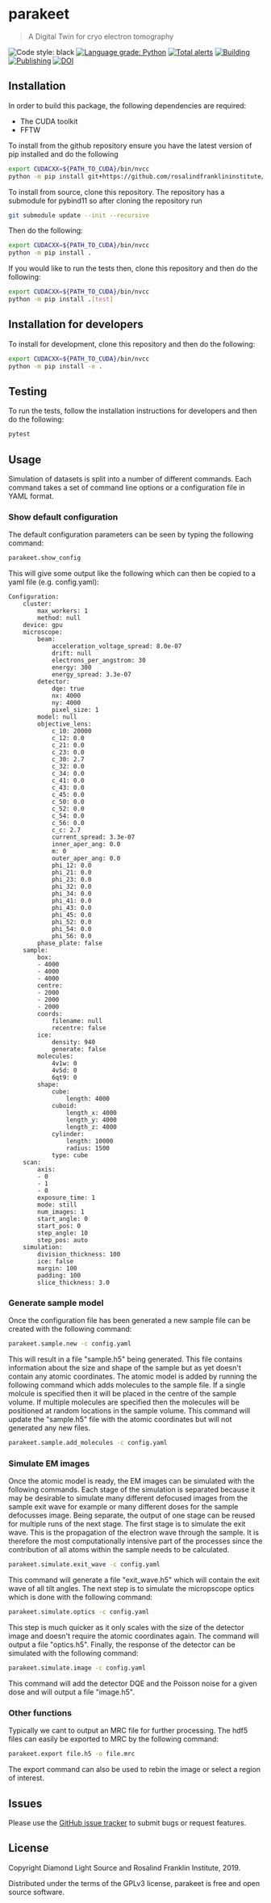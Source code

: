 # parakeet
> A Digital Twin for cryo electron tomography 

![Code style: black](https://img.shields.io/badge/code%20style-black-000000.svg)
[![Language grade: Python](https://img.shields.io/lgtm/grade/python/g/rosalindfranklininstitute/amplus-digital-twin.svg?logo=lgtm&logoWidth=18)](https://lgtm.com/projects/g/rosalindfranklininstitute/amplus-digital-twin/context:python)
[![Total alerts](https://img.shields.io/lgtm/alerts/g/rosalindfranklininstitute/amplus-digital-twin.svg?logo=lgtm&logoWidth=18)](https://lgtm.com/projects/g/rosalindfranklininstitute/amplus-digital-twin/alerts/)
[![Building](https://github.com/rosalindfranklininstitute/amplus-digital-twin/actions/workflows/python-package.yml/badge.svg)](https://github.com/rosalindfranklininstitute/amplus-digital-twin/actions/workflows/python-package.yml)
[![Publishing](https://github.com/rosalindfranklininstitute/amplus-digital-twin/actions/workflows/python-publish.yml/badge.svg)](https://github.com/rosalindfranklininstitute/amplus-digital-twin/actions/workflows/python-publish.yml)
[![DOI](https://zenodo.org/badge/204956111.svg)](https://zenodo.org/badge/latestdoi/204956111)

## Installation

In order to build this package, the following dependencies are required:

- The CUDA toolkit
- FFTW

To install from the github repository ensure you have the latest version of pip installed and do the following

```sh
export CUDACXX=${PATH_TO_CUDA}/bin/nvcc
python -m pip install git+https://github.com/rosalindfranklininstitute/amplus-digital-twin.git@master
```

To install from source, clone this repository. The repository has a submodule
for pybind11 so after cloning the repository run

```sh
git submodule update --init --recursive
```

Then do the following:

```sh
export CUDACXX=${PATH_TO_CUDA}/bin/nvcc
python -m pip install .
```

If you would like to run the tests then, clone this repository and then do the following:

```sh
export CUDACXX=${PATH_TO_CUDA}/bin/nvcc
python -m pip install .[test]
```

## Installation for developers

To install for development, clone this repository and then do the following:

```sh
export CUDACXX=${PATH_TO_CUDA}/bin/nvcc
python -m pip install -e .
```

## Testing

To run the tests, follow the installation instructions for developers and then do the following:

```sh
pytest
```

## Usage

Simulation of datasets is split into a number of different commands. Each
command takes a set of command line options or a configuration file in YAML
format.

### Show default configuration

The default configuration parameters can be seen by typing the following
command:

```sh
parakeet.show_config
```

This will give some output like the following which can then be copied to a
yaml file (e.g. config.yaml):

```
Configuration:
    cluster:
        max_workers: 1
        method: null
    device: gpu
    microscope:
        beam:
            acceleration_voltage_spread: 8.0e-07
            drift: null
            electrons_per_angstrom: 30
            energy: 300
            energy_spread: 3.3e-07
        detector:
            dqe: true
            nx: 4000
            ny: 4000
            pixel_size: 1
        model: null
        objective_lens:
            c_10: 20000
            c_12: 0.0
            c_21: 0.0
            c_23: 0.0
            c_30: 2.7
            c_32: 0.0
            c_34: 0.0
            c_41: 0.0
            c_43: 0.0
            c_45: 0.0
            c_50: 0.0
            c_52: 0.0
            c_54: 0.0
            c_56: 0.0
            c_c: 2.7
            current_spread: 3.3e-07
            inner_aper_ang: 0.0
            m: 0
            outer_aper_ang: 0.0
            phi_12: 0.0
            phi_21: 0.0
            phi_23: 0.0
            phi_32: 0.0
            phi_34: 0.0
            phi_41: 0.0
            phi_43: 0.0
            phi_45: 0.0
            phi_52: 0.0
            phi_54: 0.0
            phi_56: 0.0
        phase_plate: false
    sample:
        box:
        - 4000
        - 4000
        - 4000
        centre:
        - 2000
        - 2000
        - 2000
        coords:
            filename: null
            recentre: false
        ice:
            density: 940
            generate: false
        molecules:
            4v1w: 0
            4v5d: 0
            6qt9: 0
        shape:
            cube:
                length: 4000
            cuboid:
                length_x: 4000
                length_y: 4000
                length_z: 4000
            cylinder:
                length: 10000
                radius: 1500
            type: cube
    scan:
        axis:
        - 0
        - 1
        - 0
        exposure_time: 1
        mode: still
        num_images: 1
        start_angle: 0
        start_pos: 0
        step_angle: 10
        step_pos: auto
    simulation:
        division_thickness: 100
        ice: false
        margin: 100
        padding: 100
        slice_thickness: 3.0
```

### Generate sample model

Once the configuration file has been generated a new sample file can be created
with the following command:

```sh
parakeet.sample.new -c config.yaml
```

This will result in a file "sample.h5" being generated. This file contains
information about the size and shape of the sample but as yet doesn't contain
any atomic coordinates. The atomic model is added by running the following
command which adds molecules to the sample file. If a single molcule is
specified then it will be placed in the centre of the sample volume. If
multiple molecules are specified then the molecules will be positioned at
random locations in the sample volume. This command will update the "sample.h5"
file with the atomic coordinates but will not generated any new files.

```sh
parakeet.sample.add_molecules -c config.yaml
```

### Simulate EM images

Once the atomic model is ready, the EM images can be simulated with the
following commands. Each stage of the simulation is separated because it may be
desirable to simulate many different defocused images from the sample exit wave
for example or many different doses for the sample defocusses image. Being
separate, the output of one stage can be reused for multiple runs of the next
stage. The first stage is to simulate the exit wave. This is the propagation
of the electron wave through the sample. It is therefore the most
computationally intensive part of the processes since the contribution of all
atoms within the sample needs to be calculated.


```sh
parakeet.simulate.exit_wave -c config.yaml
```

This command will generate a file "exit_wave.h5" which will contain the exit
wave of all tilt angles. The next step is to simulate the micropscope optics
which is done with the following command:

```sh
parakeet.simulate.optics -c config.yaml
```

This step is much quicker as it only scales with the size of the detector image
and doesn't require the atomic coordinates again. The command will output a
file "optics.h5". Finally, the response of the detector can be simulated with
the following command:

```sh
parakeet.simulate.image -c config.yaml
```

This command will add the detector DQE and the Poisson noise for a given dose
and will output a file "image.h5".

### Other functions

Typically we cant to output an MRC file for further processing. The hdf5 files
can easily be exported to MRC by the following command:

```sh
parakeet.export file.h5 -o file.mrc
```

The export command can also be used to rebin the image or select a region of interest. 


## Issues

Please use the [GitHub issue tracker](https://github.com/rosalindfranklininstitute/parakeet/issues) to submit bugs or request features.

## License

Copyright Diamond Light Source and Rosalind Franklin Institute, 2019.

Distributed under the terms of the GPLv3 license, parakeet is free and open source software.

